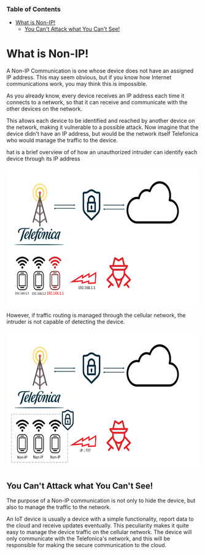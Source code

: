 ### Table of Contents

- [What is Non-IP!](#what-is-non-ip)
  * [You Can't Attack what You Can't See!](#you-can-t-attack-what-you-can-t-see)



# What is Non-IP!

A Non-IP Communication is one whose device does not have an assigned IP address.
This may seem obvious, but if you know how Internet communications work, you may think this is impossible.

As you already know, every device receives an IP address each time it connects to a network,
so that it can receive and communicate with the other devices on the network.

This allows each device to be identified and reached by another device on the network, making it vulnerable to a possible attack. 
Now imagine that the device didn't have an IP address, but would be the network itself Telefonica who would manage the traffic to the device.

hat is a brief overview of of how an unauthorized intruder can identify each device through its IP address

<p align="center"> 
    <img src="pictures/schematics/communication_ip.png" width="640" height="360"> 
</p>

However, if traffic routing is managed through the cellular network, the intruder is not capable of detecting the device.

<p align="center"> 
    <img src="pictures/schematics/communication_nonip.png" width="640" height="360"> 
</p>


## You Can't Attack what You Can't See!

The purpose of a Non-IP communication is not only to hide the device, but also to manage the traffic to the network.

An IoT device is usually a device with a simple functionality, report data to the cloud and receive updates eventually.
This peculiarity makes it quite easy to manage the device traffic on the cellular network.
The device will only communicate with the Telefonica's network, and this will be responsible for making the secure communication
to the cloud.


